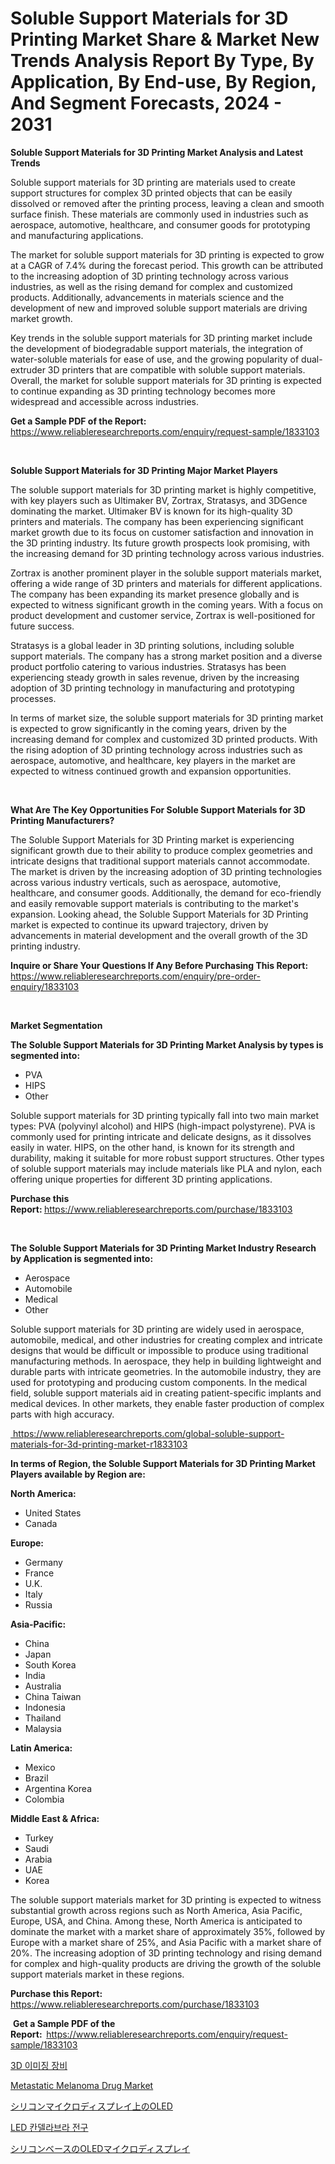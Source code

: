 <p><h1>Soluble Support Materials for 3D Printing Market Share & Market New Trends Analysis Report By Type, By Application, By End-use, By Region, And Segment Forecasts, 2024 - 2031</h1></p><p><strong>Soluble Support Materials for 3D Printing Market Analysis and Latest Trends</strong></p>
<p><p>Soluble support materials for 3D printing are materials used to create support structures for complex 3D printed objects that can be easily dissolved or removed after the printing process, leaving a clean and smooth surface finish. These materials are commonly used in industries such as aerospace, automotive, healthcare, and consumer goods for prototyping and manufacturing applications.</p><p>The market for soluble support materials for 3D printing is expected to grow at a CAGR of 7.4% during the forecast period. This growth can be attributed to the increasing adoption of 3D printing technology across various industries, as well as the rising demand for complex and customized products. Additionally, advancements in materials science and the development of new and improved soluble support materials are driving market growth.</p><p>Key trends in the soluble support materials for 3D printing market include the development of biodegradable support materials, the integration of water-soluble materials for ease of use, and the growing popularity of dual-extruder 3D printers that are compatible with soluble support materials. Overall, the market for soluble support materials for 3D printing is expected to continue expanding as 3D printing technology becomes more widespread and accessible across industries.</p></p>
<p><strong>Get a Sample PDF of the Report:&nbsp;</strong> <a href="https://www.reliableresearchreports.com/enquiry/request-sample/1833103">https://www.reliableresearchreports.com/enquiry/request-sample/1833103</a></p>
<p>&nbsp;</p>
<p><strong>Soluble Support Materials for 3D Printing Major Market Players</strong></p>
<p><p>The soluble support materials for 3D printing market is highly competitive, with key players such as Ultimaker BV, Zortrax, Stratasys, and 3DGence dominating the market. Ultimaker BV is known for its high-quality 3D printers and materials. The company has been experiencing significant market growth due to its focus on customer satisfaction and innovation in the 3D printing industry. Its future growth prospects look promising, with the increasing demand for 3D printing technology across various industries.</p><p>Zortrax is another prominent player in the soluble support materials market, offering a wide range of 3D printers and materials for different applications. The company has been expanding its market presence globally and is expected to witness significant growth in the coming years. With a focus on product development and customer service, Zortrax is well-positioned for future success.</p><p>Stratasys is a global leader in 3D printing solutions, including soluble support materials. The company has a strong market position and a diverse product portfolio catering to various industries. Stratasys has been experiencing steady growth in sales revenue, driven by the increasing adoption of 3D printing technology in manufacturing and prototyping processes.</p><p>In terms of market size, the soluble support materials for 3D printing market is expected to grow significantly in the coming years, driven by the increasing demand for complex and customized 3D printed products. With the rising adoption of 3D printing technology across industries such as aerospace, automotive, and healthcare, key players in the market are expected to witness continued growth and expansion opportunities.</p></p>
<p>&nbsp;</p>
<p><strong>What Are The Key Opportunities For Soluble Support Materials for 3D Printing Manufacturers?</strong></p>
<p><p>The Soluble Support Materials for 3D Printing market is experiencing significant growth due to their ability to produce complex geometries and intricate designs that traditional support materials cannot accommodate. The market is driven by the increasing adoption of 3D printing technologies across various industry verticals, such as aerospace, automotive, healthcare, and consumer goods. Additionally, the demand for eco-friendly and easily removable support materials is contributing to the market's expansion. Looking ahead, the Soluble Support Materials for 3D Printing market is expected to continue its upward trajectory, driven by advancements in material development and the overall growth of the 3D printing industry.</p></p>
<p><strong>Inquire or Share Your Questions If Any Before Purchasing This Report:</strong> <a href="https://www.reliableresearchreports.com/enquiry/pre-order-enquiry/1833103">https://www.reliableresearchreports.com/enquiry/pre-order-enquiry/1833103</a></p>
<p>&nbsp;</p>
<p><strong>Market Segmentation</strong></p>
<p><strong>The Soluble Support Materials for 3D Printing Market Analysis by types is segmented into:</strong></p>
<p><ul><li>PVA</li><li>HIPS</li><li>Other</li></ul></p>
<p><p>Soluble support materials for 3D printing typically fall into two main market types: PVA (polyvinyl alcohol) and HIPS (high-impact polystyrene). PVA is commonly used for printing intricate and delicate designs, as it dissolves easily in water. HIPS, on the other hand, is known for its strength and durability, making it suitable for more robust support structures. Other types of soluble support materials may include materials like PLA and nylon, each offering unique properties for different 3D printing applications.</p></p>
<p><strong>Purchase this Report:&nbsp;</strong><a href="https://www.reliableresearchreports.com/purchase/1833103">https://www.reliableresearchreports.com/purchase/1833103</a></p>
<p>&nbsp;</p>
<p><strong>The Soluble Support Materials for 3D Printing Market Industry Research by Application is segmented into:</strong></p>
<p><ul><li>Aerospace</li><li>Automobile</li><li>Medical</li><li>Other</li></ul></p>
<p><p>Soluble support materials for 3D printing are widely used in aerospace, automobile, medical, and other industries for creating complex and intricate designs that would be difficult or impossible to produce using traditional manufacturing methods. In aerospace, they help in building lightweight and durable parts with intricate geometries. In the automobile industry, they are used for prototyping and producing custom components. In the medical field, soluble support materials aid in creating patient-specific implants and medical devices. In other markets, they enable faster production of complex parts with high accuracy.</p></p>
<p><a href="https://www.reliableresearchreports.com/global-soluble-support-materials-for-3d-printing-market-r1833103">&nbsp;https://www.reliableresearchreports.com/global-soluble-support-materials-for-3d-printing-market-r1833103</a></p>
<p><strong>In terms of Region, the Soluble Support Materials for 3D Printing Market Players available by Region are:</strong></p>
<p>
    <p> <strong> North America: </strong>
        <ul>
            <li>United States</li>
            <li>Canada</li>
        </ul>
        </p> 
    <p> <strong> Europe: </strong>
        <ul>
            <li>Germany</li>
            <li>France</li>
            <li>U.K.</li>
            <li>Italy</li>
            <li>Russia</li>
        </ul>
        </p> 
    <p> <strong> Asia-Pacific: </strong>
        <ul>
            <li>China</li>
            <li>Japan</li>
            <li>South Korea</li>
            <li>India</li>
            <li>Australia</li>
            <li>China Taiwan</li>
            <li>Indonesia</li>
            <li>Thailand</li>
            <li>Malaysia</li>
        </ul>
        </p> 
    <p> <strong> Latin America: </strong>
        <ul>
            <li>Mexico</li>
            <li>Brazil</li>
            <li>Argentina Korea</li>
            <li>Colombia</li>
        </ul>
        </p> 
    <p> <strong> Middle East & Africa: </strong>
        <ul>
            <li>Turkey</li>
            <li>Saudi</li>
            <li>Arabia</li>
            <li>UAE</li>
            <li>Korea</li>
        </ul>
    </p>
    </p>
<p><p>The soluble support materials market for 3D printing is expected to witness substantial growth across regions such as North America, Asia Pacific, Europe, USA, and China. Among these, North America is anticipated to dominate the market with a market share of approximately 35%, followed by Europe with a market share of 25%, and Asia Pacific with a market share of 20%. The increasing adoption of 3D printing technology and rising demand for complex and high-quality products are driving the growth of the soluble support materials market in these regions.</p></p>
<p><strong>Purchase this Report: </strong><a href="https://www.reliableresearchreports.com/purchase/1833103">https://www.reliableresearchreports.com/purchase/1833103</a></p>
<p>&nbsp;<strong>Get a Sample PDF of the Report:&nbsp;&nbsp;</strong><a href="https://www.reliableresearchreports.com/enquiry/request-sample/1833103">https://www.reliableresearchreports.com/enquiry/request-sample/1833103</a></p>
<p><strong></strong></p>
<p><p><a href="https://medium.com/@hershelkris/3d-%EC%98%81%EC%83%81-%EC%9E%A5%EB%B9%84-%EC%8B%9C%EC%9E%A5-%EC%A7%80%ED%91%9C-%ED%95%B4%EB%8F%85-%EC%8B%9C%EC%9E%A5-%EC%A0%90%EC%9C%A0%EC%9C%A8-%ED%8A%B8%EB%A0%8C%EB%93%9C-%EB%B0%8F-%EC%84%B1%EC%9E%A5-%ED%8C%A8%ED%84%B4-1539c5f4307a">3D 이미징 장비</a></p><p><a href="https://github.com/lamhaoka57/Market-Research-Report-List-1/blob/main/metastatic-melanoma-drug-market.md">Metastatic Melanoma Drug Market</a></p><p><a href="https://github.com/JessKilback/Market-Research-Report-List-1/blob/main/4253876122485.md">シリコンマイクロディスプレイ上のOLED</a></p><p><a href="https://medium.com/@costelcaramitru2022/led-%EC%BA%94%EB%93%A4%EB%9D%BC-%EB%B8%8C%EB%9D%BC-%EC%A0%84%EA%B5%AC-%EC%8B%9C%EC%9E%A5-%EA%B7%9C%EB%AA%A8-cagr-%ED%8A%B8%EB%A0%8C%EB%93%9C-2024-2030-b3dcc916a0e9">LED 칸델라브라 전구</a></p><p><a href="https://github.com/BoydYundt1/Market-Research-Report-List-2/blob/main/4246188122484.md">シリコンベースのOLEDマイクロディスプレイ</a></p></p>
